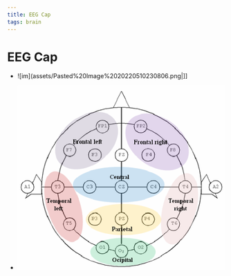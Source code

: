 ```yaml
---
title: EEG Cap
tags: brain
---
```


# EEG Cap
- ![im](assets/Pasted%20Image%2020220510230806.png|]]

- ![im](assets/Pasted%20Image%2020220518144509.png)


































































